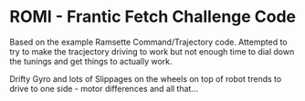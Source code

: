 # ROMI - Frantic Fetch Challenge Code

Based on the example Ramsette Command/Trajectory code.  Attempted to try to make the tracjectory driving to work but not enough time to dial down the tunings and get things to actually work.

Drifty Gyro and lots of Slippages on the wheels on top of robot trends to drive to one side - motor differences and all that...

